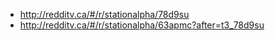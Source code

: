 
- http://redditv.ca/#/r/stationalpha/78d9su
- http://redditv.ca/#/r/stationalpha/63apmc?after=t3_78d9su
